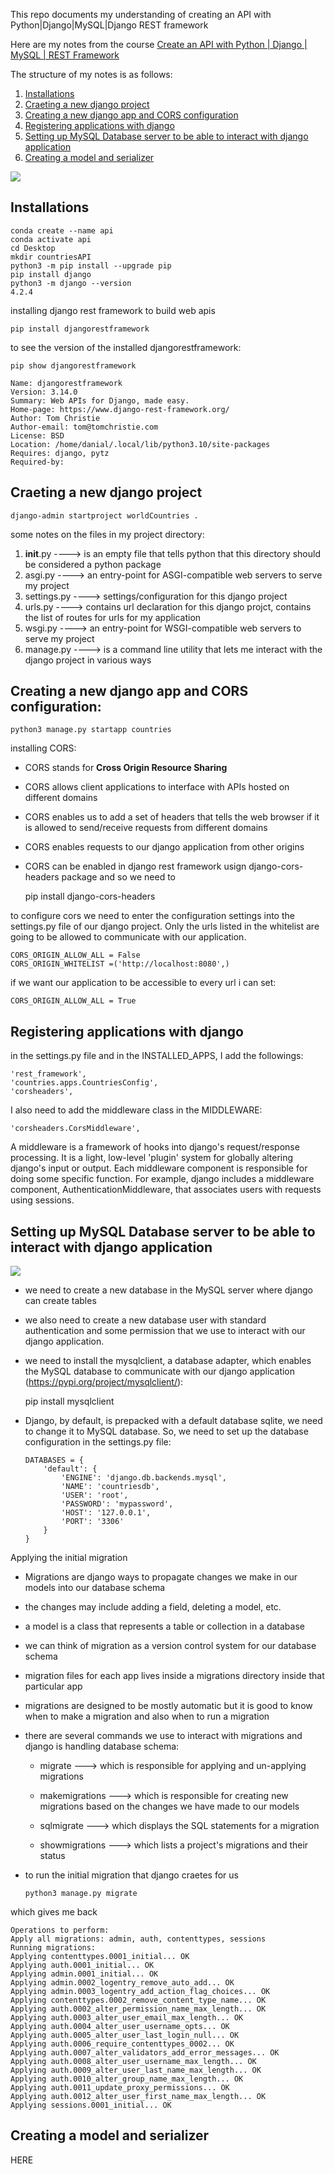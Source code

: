 This repo documents my understanding of creating an API with Python|Django|MySQL|Django REST framework

Here are my notes from the course
<a href="https://www.udemy.com/course/create-an-api-with-python-django-mysql-rest-framework/?utm_source=adwords&utm_medium=udemyads&utm_campaign=Webindex_Catchall_la.EN_cc.CA&utm_term=_._ag_119831896715_._ad_533102824920_._kw__._de_c_._dm__._pl__._ti_dsa-391662294458_._li_9001493_._pd__._&matchtype=&gclid=Cj0KCQjw2qKmBhCfARIsAFy8buI9wR0ASlew2MNXtYjaTOXJscaSTUnA7m9p8ZDZPv0hfpzJl1gwHLUaAiSEEALw_wcB">Create an API with Python | Django | MySQL | REST Framework</a>


The structure of my notes is as follows:

1. [Installations](#1)
2. [Craeting a new django project](#2)
3. [Creating a new django app and CORS configuration](#3)
4. [Registering applications with django](#4)
5. [Setting up MySQL Database server to be able to interact with django application](#5)
6. [Creating a model and serializer](#6)
  


![](https://github.com/DanialArab/images/blob/main/API/course%20detail.png)

<a name="1"></a>
## Installations

    conda create --name api
    conda activate api 
    cd Desktop
    mkdir countriesAPI
    python3 -m pip install --upgrade pip 
    pip install django 
    python3 -m django --version
    4.2.4

installing django rest framework to build web apis

    pip install djangorestframework
    
to see the version of the installed djangorestframework:

    pip show djangorestframework
    
    Name: djangorestframework
    Version: 3.14.0
    Summary: Web APIs for Django, made easy.
    Home-page: https://www.django-rest-framework.org/
    Author: Tom Christie
    Author-email: tom@tomchristie.com
    License: BSD
    Location: /home/danial/.local/lib/python3.10/site-packages
    Requires: django, pytz
    Required-by: 

<a name="2"></a>
## Craeting a new django project

    django-admin startproject worldCountries . 

some notes on the files in my project directory:

1. __init__.py ----> is an empty file that tells python that this directory should be considered a python package 
2. asgi.py ----> an entry-point for ASGI-compatible web servers to serve my project 
3. settings.py ----> settings/configuration for this django project 
4. urls.py ----> contains url declaration for this django projct, contains the list of routes for urls for my application 
5. wsgi.py ----> an entry-point for WSGI-compatible web servers to serve my project 
6. manage.py ----> is a command line utility that lets me interact with the django project in various ways 


<a name="3"></a>
## Creating a new django app and CORS configuration:

    python3 manage.py startapp countries 

installing CORS:

+ CORS stands for **Cross Origin Resource Sharing**
+ CORS allows client applications to interface with APIs hosted on different domains
+ CORS enables us to add a set of headers that tells the web browser if it is allowed to send/receive requests from different domains
+ CORS enables requests to our django application from other origins
+ CORS can be enabled in django rest framework usign django-cors-headers package and so we need to

    pip install django-cors-headers

to configure cors we need to enter the configuration settings into the settings.py file of our django project. Only the urls listed in the whitelist are going to be allowed to communicate with our application.  

    CORS_ORIGIN_ALLOW_ALL = False
    CORS_ORIGIN_WHITELIST =('http://localhost:8080',)

if we want our application to be accessible to every url i can set:

    CORS_ORIGIN_ALLOW_ALL = True 

<a name="4"></a>
## Registering applications with django 

in the settings.py file and in the INSTALLED_APPS, I add the followings:

    'rest_framework',
    'countries.apps.CountriesConfig',
    'corsheaders',
    

I also need to add the middleware class in the MIDDLEWARE: 

    'corsheaders.CorsMiddleware',

A middleware is a framework of hooks into django's request/response processing. It is a light, low-level 'plugin' system for globally altering django's input or output. Each middleware component is responsible for doing some specific function. For example, django includes a middleware component, AuthenticationMiddleware, that associates users with requests using sessions. 

<a name="5"></a>
## Setting up MySQL Database server to be able to interact with django application 

![](https://github.com/DanialArab/images/blob/main/API/mysql%20workbench.png)

+ we need to create a new database in the MySQL server where django can create tables
+ we also need to create a new database user with standard authentication and some permission that we use to interact with our django application.
+ we need to install the mysqlclient, a database adapter, which enables the MySQL database to communicate with our django application (https://pypi.org/project/mysqlclient/):

    pip install mysqlclient

+ Django, by default, is prepacked with a default database sqlite, we need to change it to MySQL database. So, we need to set up the database configuration in the settings.py file:

      DATABASES = {
          'default': {
              'ENGINE': 'django.db.backends.mysql',
              'NAME': 'countriesdb',
              'USER': 'root',
              'PASSWORD': 'mypassword',
              'HOST': '127.0.0.1',
              'PORT': '3306'
          }
      }

Applying the initial migration

+  Migrations are django ways to propagate changes we make in our models into our database schema
+  the changes may include adding a field, deleting a model, etc.
+  a model is a class that represents a table or collection in a database
+  we can think of migration as a version control system for our database schema
+  migration files for each app lives inside a migrations directory inside that particular app
+  migrations are designed to be mostly automatic but it is good to know when to make a migration and also when to run a migration
+  there are several commands we use to interact with migrations and django is handling database schema:

      + migrate ---> which is responsible for applying and un-applying migrations
   
      + makemigrations ---> which is responsible for creating new migrations based on the changes we have made to our models
   
      + sqlmigrate ---> which displays the SQL statements for a migration
   
      + showmigrations ---> which lists a project's migrations and their status 

+ to run the initial migration that django craetes for us

      python3 manage.py migrate

which gives me back

    Operations to perform:
    Apply all migrations: admin, auth, contenttypes, sessions
    Running migrations:
    Applying contenttypes.0001_initial... OK
    Applying auth.0001_initial... OK
    Applying admin.0001_initial... OK
    Applying admin.0002_logentry_remove_auto_add... OK
    Applying admin.0003_logentry_add_action_flag_choices... OK
    Applying contenttypes.0002_remove_content_type_name... OK
    Applying auth.0002_alter_permission_name_max_length... OK
    Applying auth.0003_alter_user_email_max_length... OK
    Applying auth.0004_alter_user_username_opts... OK
    Applying auth.0005_alter_user_last_login_null... OK
    Applying auth.0006_require_contenttypes_0002... OK
    Applying auth.0007_alter_validators_add_error_messages... OK
    Applying auth.0008_alter_user_username_max_length... OK
    Applying auth.0009_alter_user_last_name_max_length... OK
    Applying auth.0010_alter_group_name_max_length... OK
    Applying auth.0011_update_proxy_permissions... OK
    Applying auth.0012_alter_user_first_name_max_length... OK
    Applying sessions.0001_initial... OK

<a name="2"></a>
## Creating a model and serializer 

HERE

